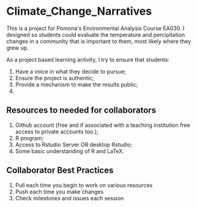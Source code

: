 # Climate_Change_Narratives
This is a project for Pomona's Environmental Analysis Course EA030. I designed so students could evaluate the temperature and percipitation changes in a community that is important to them, most likely where they grew up. 

As a project based learning activity, I try to ensure that students:

1. Have a voice in what they decide to pursue;
2. Ensure the project is authentic;
3. Provide a mechanism to make the results public;
4. 

## Resources to needed for collaborators

1. Github account (free and if associated with a teaching institution free access to private accounts too.);
2. R program;
3. Access to Rstudio Server OR desktop Rstudio;
4. Some basic understanding of R and LaTeX.

## Collaborator Best Practices

1. Pull each time you begin to work on various resources
2. Push each time you make changes
3. Check milestones and issues each session 
